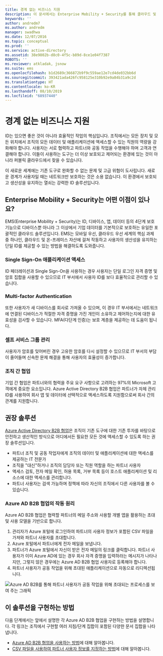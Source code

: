 ```yaml
---
title: 경계 없는 비즈니스 지원
description: 이 문서에서는 Enterprise Mobility + Security를 통해 클라우드 및 온-프레미스 자산에 걸쳐 작동하고 Azure Active Directory 내의 도구를 활용하여 사용자의 생산성을 유지하는 단일 ID를 제공할 수 있는 방법을 설명합니다.
keywords: ''
author: andredm7
ms.author: andredm
manager: swadhwa
ms.date: 12/07/2016
ms.topic: conceptual
ms.prod: ''
ms.service: active-directory
ms.assetid: 38e9802b-d8c0-4f5c-b89d-8ce1e04f7387
ROBOTS: ''
ms.reviewer: atkladak, jsnow
ms.suite: ems
ms.openlocfilehash: b1d2689c366872b9f9c559ae12e7cd4de032bb6d
ms.sourcegitcommit: 393421ada426fc958125e310b92e9a84b31a9c2d
ms.translationtype: HT
ms.contentlocale: ko-KR
ms.lasthandoff: 08/10/2019
ms.locfileid: "68937440"
---
```

# <a name="enable-business-without-borders"></a>경계 없는 비즈니스 지원
ID는 있으면 좋은 것이 아니라 효율적인 작업의 핵심입니다. 조직에서는 모든 장치 및 모든 위치에서 조직의 모든 데이터 및 애플리케이션에 액세스할 수 있는 직원의 역량을 강화해야 합니다. 사용자는 서로 협력하고 파트너와 공동 작업을 수행해야 하며 고객과 연결해야 합니다. 이들이 사용하는 도구는 더 이상 보호되고 제어되는 환경에 있는 것이 아니라 퍼블릭 클라우드에서 찾을 수 있습니다.

이 새로운 세계에는 기존 도구로 완화할 수 없는 문제 및 고급 위협이 도사립니다. 새로운 경계가 사용자일 때는 네트워크만 보호하는 것은 소용 없습니다. 이 환경에서 보호되고 생산성을 유지하는 열쇠는 강력한 ID 솔루션입니다.

## <a name="how-can-enterprise-mobility--security-help-you"></a>Enterprise Mobility + Security는 어떤 이점이 있나요?
EMS(Enterprise Mobility + Security)는 ID, 디바이스, 앱, 데이터 등의 4단계 보호 기능으로 디바이스뿐 아니라 그 이상에서 기업 데이터를 기본적으로 보호하는 유일한 포괄적인 클라우드 솔루션입니다. EMS는 모바일 우선, 클라우드 우선 세계의 핵심 과제 중 하나인, 클라우드 및 온-프레미스 자산에 걸쳐 작동하고 사용자의 생산성을 유지하는 단일 ID를 제공할 수 있는 방법을 해결하도록 도와줍니다.

### <a name="access-to-single-sign-on-applications"></a>Single Sign-On 애플리케이션 액세스
ID 페더레이션과 Single Sign-On을 사용하는 경우 사용자는 단일 로그인 자격 증명 및 암호 집합을 사용할 수 있으므로 IT 부서에서 사용자 ID를 보다 효율적으로 관리할 수 있습니다.
### <a name="multi-factor-authentication"></a>Multi-factor Authentication
또한 사용자가 새 디바이스를 회사로 가져올 수 있으며, 이 경우 IT 부서에서는 네트워크에 연결된 디바이스가 적절한 자격 증명을 가진 개인이 소유하고 제어하는지에 대한 유효성을 검사할 수 있습니다. MFA(다단계 인증)는 보호 계층을 제공하는 데 도움이 됩니다.
### <a name="self-service-group-management"></a>셀프 서비스 그룹 관리
사용자가 암호를 잊어버린 경우 고유한 암호를 다시 설정할 수 있으므로 IT 부서의 부담이 줄어들며 신속한 문제 해결을 통해 사용자의 효율성이 증가합니다.
### <a name="cross-organization-collaboration"></a>조직 간 협업
기업 간 협업은 파트너와의 협력을 주요 요구 사항으로 고려하는 97%의 Microsoft 고객에게 중요한 요소입니다. Azure Active Directory B2B 협업은 파트너가 자체 관리 ID를 사용하여 회사 앱 및 데이터에 선택적으로 액세스하도록 지원함으로써 회사 간의 관계를 지원합니다.

## <a name="recommended-solution"></a>권장 솔루션
[Azure Active Directory B2B 협업](https://azure.microsoft.com/documentation/articles/active-directory-b2b-what-is-azure-ad-b2b/)은 조직이 기존 도구에 대한 기존 투자를 바탕으로 안전하고 생산적인 방식으로 어디에서든 필요한 모든 것에 액세스할 수 있도록 하는 권장 솔루션입니다.
- 파트너 조직 및 공동 작업자에게 조직의 데이터 및 애플리케이션에 대한 액세스를 제공하는 IT 전문가
- 조직을 "대신"하거나 조직의 담당자 또는 직원 역할을 하는 파트너 사용자
- 액세스 검토, 전자 메일 확인, 허용 목록, 거부 목록 등이 호스트 애플리케이션 및 리소스에 대한 액세스를 관리합니다.
- 파트너 사용자는 검색 가능하며 정책에 따라 자신의 조직에서 다른 사용자를 볼 수 있습니다.

### <a name="how-azure-ad-b2b-collaboration-works"></a>Azure AD B2B 협업의 작동 원리

Azure AD B2B 협업은 협력할 파트너의 메일 주소와 사용할 개별 앱을 활용하는 초대 및 사용 모델을 기반으로 합니다.

1. 관리자가 Azure 포털에 로그인하여 파트너의 사용자 정보가 포함된 CSV 파일을 가져와 파트너 사용자를 초대합니다.
2. Azure 포털에서 파트너에게 전자 메일을 보냅니다.
3. 파트너가 Azure 포털에서 자신이 받은 전자 메일의 링크를 클릭합니다. 파트너 사용자가 이미 Azure AD에 있는 경우 회사 자격 증명을 입력하라는 메시지가 나타나지만, 그렇지 않은 경우에는 Azure AD B2B 협업 사용자로 등록해야 합니다.
4. 파트너 사용자가 공동 작업을 위해 초대된 애플리케이션으로 자동으로 리디렉션됩니다.

![Azure AD B2B를 통해 파트너 사용자가 공동 작업을 위해 초대되는 프로세스를 보여 주는 그래픽](./media/enable-business-without-borders/enable-business-without-borders-fig1.png)

## <a name="how-to-implement-this-solution"></a>이 솔루션을 구현하는 방법
다음 단계에서는 앞에서 설명한 각 Azure AD B2B 협업을 구현하는 방법을 설명합니다. 각 링크는 조직에서 구현할 여러 지침/단계 집합이 포함된 다양한 문서 집합을 나타냅니다.
- [Azure AD B2B 협업을 사용하는 방법](https://azure.microsoft.com/documentation/articles/active-directory-b2b-detailed-walkthrough/)에 대해 알아봅니다.
- [CSV 파일을 사용하여 파트너 사용자 정보를 지정하는 방법](https://azure.microsoft.com/documentation/articles/active-directory-b2b-references-csv-file-format/)에 대해 알아봅니다.
